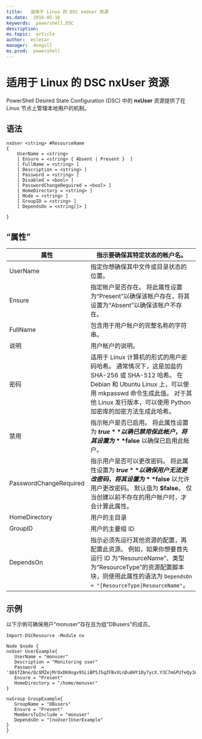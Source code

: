 ```yaml
---
title:   适用于 Linux 的 DSC nxUser 资源
ms.date:  2016-05-16
keywords:  powershell,DSC
description:  
ms.topic:  article
author:  eslesar
manager:  dongill
ms.prod:  powershell
---
```


# 适用于 Linux 的 DSC nxUser 资源

PowerShell Desired State Configuration (DSC) 中的 **nxUser** 资源提供了在 Linux 节点上管理本地用户的机制。

## 语法

```
nxUser <string> #ResourceName
{
    UserName = <string>
    [ Ensure = <string> { Absent | Present }  ]
    [ FullName = <string> ]
    [ Description = <string> ]
    [ Password = <string> ]
    [ Disabled = <bool> ]
    [ PasswordChangeRequired = <bool> ]
    [ HomeDirectory = <string> ]
    [ Mode = <string> ]
    [ GroupID = <string> ]
    [ DependsOn = <string[]> ]

}
```

## “属性”

|  属性 |  指示要确保其特定状态的帐户名。 | 
|---|---|
| UserName| 指定你想确保其中文件或目录状态的位置。| 
| Ensure| 指定帐户是否存在。 将此属性设置为“Present”以确保该帐户存在，将其设置为“Absent”以确保该帐户不存在。| 
| FullName| 包含用于用户帐户的完整名称的字符串。| 
| 说明| 用户帐户的说明。| 
| 密码| 适用于 Linux 计算机的形式的用户密码哈希。 通常情况下，这是加盐的 SHA-256 或 SHA-512 哈希。 在 Debian 和 Ubuntu Linux 上，可以使用 mkpasswd 命令生成此值。 对于其他 Linux 发行版本，可以使用 Python 加密库的加密方法生成此哈希。| 
| 禁用| 指示帐户是否已启用。 将此属性设置为 **$true** 以确已禁用保此帐户，将其设置为 **$false** 以确保已启用此帐户。| 
| PasswordChangeRequired| 指示用户是否可以更改密码。 将此属性设置为 **$true** 以确保用户无法更改密码，将其设置为 **$false** 以允许用户更改密码。 默认值为 **$false**。 仅当创建以前不存在的用户帐户时，才会计算此属性。| 
| HomeDirectory| 用户的主目录| 
| GroupID| 用户的主要组 ID| 
| DependsOn | 指示必须先运行其他资源的配置，再配置此资源。 例如，如果你想要首先运行 ID 为“ResourceName”、类型为“ResourceType”的资源配置脚本块，则使用此属性的语法为 `DependsOn = "[ResourceType]ResourceName"`。| 

## 示例

以下示例可确保用户“monuser”存在且为组“DBusers”的成员。

```
Import-DSCResource -Module nx 

Node $node {
nxUser UserExample{
   UserName = "monuser"
   Description = "Monitoring user"
   Password  =    '$6$fZAne/Qc$MZejMrOxDK0ogv9SLiBP5J5qZFBvXLnDu8HY1Oy7ycX.Y3C7mGPUfeQy3A82ev3zIabhDQnj2ayeuGn02CqE/0'
   Ensure = "Present"
   HomeDirectory = "/home/monuser"
}
 
nxGroup GroupExample{
   GroupName = "DBusers"
   Ensure = "Present"
   MembersToInclude = "monuser"
   DependsOn = "[nxUser]UserExample"            
}
}
```



<!--HONumber=May16_HO3-->


